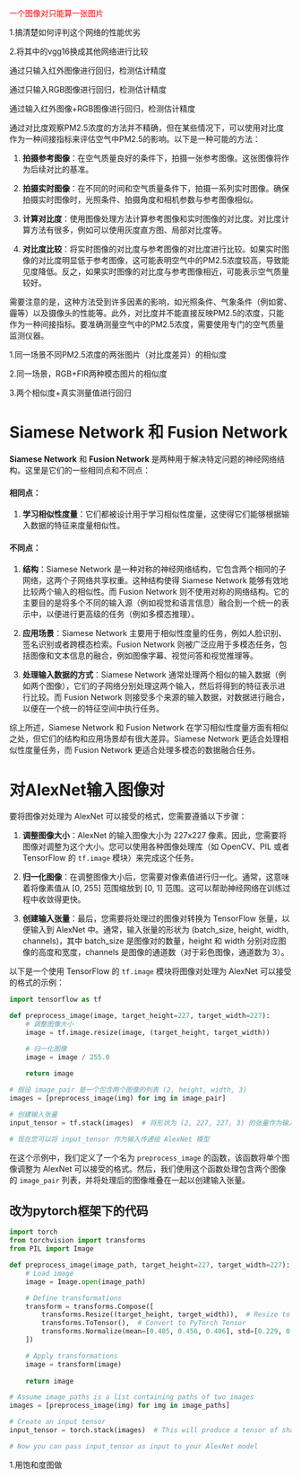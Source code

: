 <font color='red'>一个图像对只能算一张图片</font>



1.搞清楚如何评判这个网络的性能优劣

2.将其中的vgg16换成其他网络进行比较

通过只输入红外图像进行回归，检测估计精度

通过只输入RGB图像进行回归，检测估计精度

通过输入红外图像+RGB图像进行回归，检测估计精度



通过对比度观察PM2.5浓度的方法并不精确，但在某些情况下，可以使用对比度作为一种间接指标来评估空气中PM2.5的影响。以下是一种可能的方法：

1. **拍摄参考图像**：在空气质量良好的条件下，拍摄一张参考图像。这张图像将作为后续对比的基准。

2. **拍摄实时图像**：在不同的时间和空气质量条件下，拍摄一系列实时图像。确保拍摄实时图像时，光照条件、拍摄角度和相机参数与参考图像相似。

3. **计算对比度**：使用图像处理方法计算参考图像和实时图像的对比度。对比度计算方法有很多，例如可以使用灰度直方图、局部对比度等。

4. **对比度比较**：将实时图像的对比度与参考图像的对比度进行比较。如果实时图像的对比度明显低于参考图像，这可能表明空气中的PM2.5浓度较高，导致能见度降低。反之，如果实时图像的对比度与参考图像相近，可能表示空气质量较好。

需要注意的是，这种方法受到许多因素的影响，如光照条件、气象条件（例如雾、霾等）以及摄像头的性能等。此外，对比度并不能直接反映PM2.5的浓度，只能作为一种间接指标。要准确测量空气中的PM2.5浓度，需要使用专门的空气质量监测仪器。





1.同一场景不同PM2.5浓度的两张图片（对比度差异）的相似度

2.同一场景，RGB+FIR两种模态图片的相似度

3.两个相似度+真实测量值进行回归





# Siamese Network 和 Fusion Network

**Siamese Network** 和 **Fusion Network** 是两种用于解决特定问题的神经网络结构。这里是它们的一些相同点和不同点：

#### 相同点：

1. **学习相似性度量**：它们都被设计用于学习相似性度量，这使得它们能够根据输入数据的特征来度量相似性。

#### 不同点：

1. **结构**：Siamese Network 是一种对称的神经网络结构，它包含两个相同的子网络，这两个子网络共享权重。这种结构使得 Siamese Network 能够有效地比较两个输入的相似性。而 Fusion Network 则不使用对称的网络结构。它的主要目的是将多个不同的输入源（例如视觉和语言信息）融合到一个统一的表示中，以便进行更高级的任务（例如多模态推理）。

2. **应用场景**：Siamese Network 主要用于相似性度量的任务，例如人脸识别、签名识别或者跨模态检索。Fusion Network 则被广泛应用于多模态任务，包括图像和文本信息的融合，例如图像字幕、视觉问答和视觉推理等。

3. **处理输入数据的方式**：Siamese Network 通常处理两个相似的输入数据（例如两个图像），它们的子网络分别处理这两个输入，然后将得到的特征表示进行比较。而 Fusion Network 则接受多个来源的输入数据，对数据进行融合，以便在一个统一的特征空间中执行任务。

综上所述，Siamese Network 和 Fusion Network 在学习相似性度量方面有相似之处，但它们的结构和应用场景却有很大差异。Siamese Network 更适合处理相似性度量任务，而 Fusion Network 更适合处理多模态的数据融合任务。

# 对AlexNet输入图像对

要将图像对处理为 AlexNet 可以接受的格式，您需要遵循以下步骤：

1. **调整图像大小**：AlexNet 的输入图像大小为 227x227 像素。因此，您需要将图像对调整为这个大小。您可以使用各种图像处理库（如 OpenCV、PIL 或者 TensorFlow 的 `tf.image` 模块）来完成这个任务。

2. **归一化图像**：在调整图像大小后，您需要对像素值进行归一化。通常，这意味着将像素值从 [0, 255] 范围缩放到 [0, 1] 范围。这可以帮助神经网络在训练过程中收敛得更快。

3. **创建输入张量**：最后，您需要将处理过的图像对转换为 TensorFlow 张量，以便输入到 AlexNet 中。通常，输入张量的形状为 (batch_size, height, width, channels)，其中 batch_size 是图像对的数量，height 和 width 分别对应图像的高度和宽度，channels 是图像的通道数（对于彩色图像，通道数为 3）。

以下是一个使用 TensorFlow 的 `tf.image` 模块将图像对处理为 AlexNet 可以接受的格式的示例：

```python
import tensorflow as tf

def preprocess_image(image, target_height=227, target_width=227):
    # 调整图像大小
    image = tf.image.resize(image, (target_height, target_width))

    # 归一化图像
    image = image / 255.0
    
    return image

# 假设 image_pair 是一个包含两个图像的列表 (2, height, width, 3)
images = [preprocess_image(img) for img in image_pair]

# 创建输入张量
input_tensor = tf.stack(images)  # 将形状为 (2, 227, 227, 3) 的张量作为输入

# 现在您可以将 input_tensor 作为输入传递给 AlexNet 模型
```

在这个示例中，我们定义了一个名为 `preprocess_image` 的函数，该函数将单个图像调整为 AlexNet 可以接受的格式。然后，我们使用这个函数处理包含两个图像的 `image_pair` 列表，并将处理后的图像堆叠在一起以创建输入张量。

## 改为pytorch框架下的代码

```python
import torch
from torchvision import transforms
from PIL import Image

def preprocess_image(image_path, target_height=227, target_width=227):
    # Load image
    image = Image.open(image_path)

    # Define transformations
    transform = transforms.Compose([
        transforms.Resize((target_height, target_width)),  # Resize to target dimensions
        transforms.ToTensor(),  # Convert to PyTorch Tensor
        transforms.Normalize(mean=[0.485, 0.456, 0.406], std=[0.229, 0.224, 0.225])  # Normalize image
    ])

    # Apply transformations
    image = transform(image)
    
    return image

# Assume image_paths is a list containing paths of two images
images = [preprocess_image(img) for img in image_paths]

# Create an input tensor
input_tensor = torch.stack(images)  # This will produce a tensor of shape (2, 3, 227, 227)

# Now you can pass input_tensor as input to your AlexNet model
```



1.用饱和度图做

